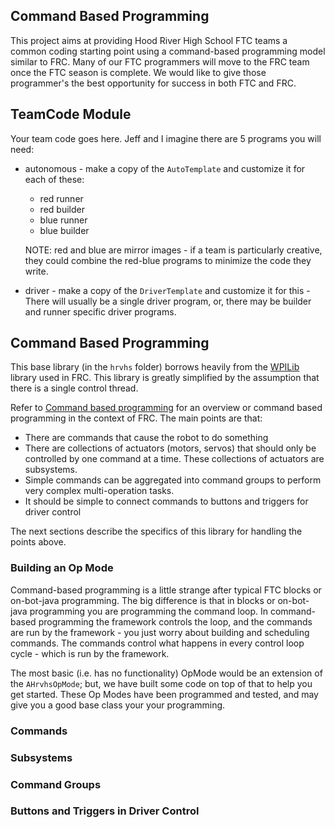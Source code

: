 ## Command Based Programming

This project aims at providing Hood River High School FTC teams a common coding starting point using
a command-based programming model similar to FRC. Many of our FTC programmers will move to the FRC
team once the FTC season is complete. We would like to give those programmer's the best opportunity
for success in both FTC and FRC.

## TeamCode Module

Your team code goes here. Jeff and I imagine there are 5 programs you will need:
* autonomous - make a copy of the `AutoTemplate` and customize it for each of these:
  * red runner
  * red builder
  * blue runner
  * blue builder
  
  NOTE: red and blue are mirror images - if a team is particularly creative, they could combine the
  red-blue programs to minimize the code they write.
* driver - make a copy of the `DriverTemplate` and customize it for this - There will usually be a
  single driver program, or, there may be builder and runner specific driver programs.
  
## Command Based Programming
  
This base library (in the `hrvhs` folder) borrows heavily from the
[WPILib](https://github.com/wpilibsuite/allwpilib) library used in FRC. This library is
greatly simplified by the assumption that there is a single control thread.

Refer to [Command based programming](https://wpilib.screenstepslive.com/s/currentCS/m/java/c/88893wpilib%20github)
for an overview or command based programming in the context of FRC. The main points are that:
* There are commands that cause the robot to do something
* There are collections of actuators (motors, servos) that should only be controlled by one command at a time.
  These collections of actuators are subsystems.
* Simple commands can be aggregated into command groups to perform very complex multi-operation tasks.
* It should be simple to connect commands to buttons and triggers for driver control

The next sections describe the specifics of this library for handling the points above.

### Building an Op Mode

Command-based programming is a little strange after typical FTC blocks or on-bot-java programming. The big
difference is that in blocks or on-bot-java programming you are programming the command loop. In command-based
programming the framework controls the loop, and the commands are run by the framework - you just worry about
building and scheduling commands. The commands control what happens in every control loop cycle - which
is run by the framework.

The most basic (i.e. has no functionality) OpMode would be an extension of the `AHrvhsOpMode`; but, we have
built some code on top of that to help you get started. These Op Modes have been programmed and tested, and
may give you a good base class your your programming.

### Commands

### Subsystems

### Command Groups

### Buttons and Triggers in Driver Control
